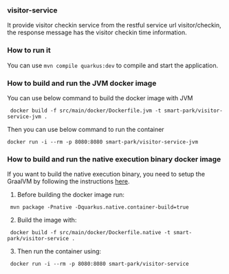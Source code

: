 ### visitor-service

It provide visitor checkin service from the restful service url visitor/checkin, the response message has the visitor checkin time information. 

### How to run it

You can use `mvn compile quarkus:dev` to compile and start the application.


### How to build and run the JVM docker image

You can use below command to build the docker image with JVM
```
 docker build -f src/main/docker/Dockerfile.jvm -t smart-park/visitor-service-jvm .
```
Then you can use below command to run the container 
```
docker run -i --rm -p 8080:8080 smart-park/visitor-service-jvm
```

### How to build and run the native execution binary docker image

If you want to build the native execution binary, you need to setup the GraalVM by following the instructions [here](https://quarkus.io/guides/building-native-image-guide).

1. Before building the docker image run:
```
 mvn package -Pnative -Dquarkus.native.container-build=true
```
2. Build the image with:
```
 docker build -f src/main/docker/Dockerfile.native -t smart-park/visitor-service .
```
3. Then run the container using:
```
 docker run -i --rm -p 8080:8080 smart-park/visitor-service
```


 

